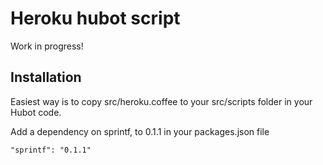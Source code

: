 Heroku hubot script
======================

Work in progress!

## Installation

Easiest way is to copy src/heroku.coffee to your src/scripts folder in your
Hubot code.

Add a dependency on sprintf, to 0.1.1 in your packages.json file

    "sprintf": "0.1.1"
